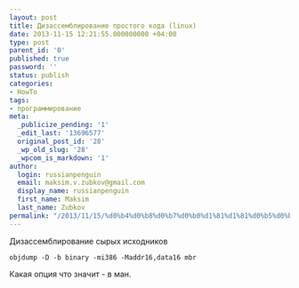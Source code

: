 ```yaml
---
layout: post
title: Дизассемблирование простого кода (linux)
date: 2013-11-15 12:21:55.000000000 +04:00
type: post
parent_id: '0'
published: true
password: ''
status: publish
categories:
- HowTo
tags:
- программирование
meta:
  _publicize_pending: '1'
  _edit_last: '13696577'
  original_post_id: '28'
  _wp_old_slug: '28'
  _wpcom_is_markdown: '1'
author:
  login: russianpenguin
  email: maksim.v.zubkov@gmail.com
  display_name: russianpenguin
  first_name: Maksim
  last_name: Zubkov
permalink: "/2013/11/15/%d0%b4%d0%b8%d0%b7%d0%b0%d1%81%d1%81%d0%b5%d0%bc%d0%b1%d0%bb%d0%b8%d1%80%d0%be%d0%b2%d0%b0%d0%bd%d0%b8%d0%b5-%d0%bf%d1%80%d0%be%d1%81%d1%82%d0%be%d0%b3%d0%be-%d0%ba%d0%be%d0%b4%d0%b0/"
---
```

Дизассемблирование сырых исходников

```
objdump -D -b binary -mi386 -Maddr16,data16 mbr
```

Какая опция что значит - в ман.

